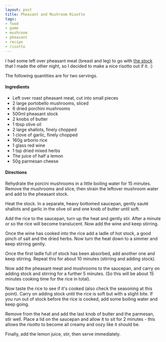```yaml
---
layout: post
title: Pheasant and Mushroom Risotto
tags:
- food
- game
- mushroom
- pheasant
- recipe
- risotto
---
```


I had some left over pheasant meat (breast and leg) to go with [the stock](/2010/12/pheasant-stock/)
that I made the other night, so I decided to make a nice risotto out if it. :)

The following quantities are for two servings.

#### Ingredients

* Left over roast pheasant meat, cut into small pieces
* 2 large portobello mushrooms, sliced
* 6 dried porchini mushrooms
* 500ml pheasant stock
* 2 knobs of butter
* 1 tbsp olive oil
* 2 large shallots, finely chopped
* 1 clove of garlic, finely chopped
* 160g arborio rice
* 1 glass red wine
* 1 tsp dried mixed herbs
* The juice of half a lemon
* 50g parmesan cheese

#### Directions

Rehydrate the porcini mushrooms in a little boiling water for 15 minutes. Remove the mushrooms
and slice, then strain the leftover mushroom water and add to the pheasant stock.

Heat the stock. In a separate, heavy bottomed saucepan, gently saut&eacute; shallots and garlic
in the olive oil and one knob of butter until soft.

Add the rice to the saucepan, turn up the heat and gently stir. After a minute or so the rice
will become translucent. Now add the wine and keep stirring.

Once the wine has cooked into the rice add a ladle of hot stock, a good pinch of salt and the
dried herbs. Now turn the heat down to a simmer and keep stirring gently.

Once the first ladle full of stock has been absorbed, add another one and keep stirring. Repeat
this for about 10 minutes (stirring and adding stock).

Now add the pheasant meat and mushrooms to the saucepan, and carry on adding stock and stirring
for a further 5 minutes. (So this will be about 15 minutes cooking time for the rice in total).

Now taste the rice to see if it's cooked (also check the seasoning at this point). Carry on
adding stock until the rice is soft but with a slight bite. If you run out of stock before the
rice is cooked, add some boiling water and keep going.

Remove from the heat and add the last knob of butter and the parmesan, stir well. Place a lid
on the saucepan and allow it to sit for 2 minutes - this allows the risotto to become all
creamy and oozy like it should be.

Finally, add the lemon juice, stir, then serve immediately.
